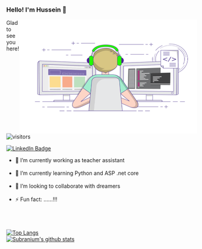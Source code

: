 ### Hello! I'm Hussein 🙌
<img align="right" alt="GIF" src="https://github.com/Maithreyan11/Maithreyan11/blob/main/coding-freak.gif?raw=true" width="468.75" height="300" />


 Glad to see you here! <br> <br> ![visitors](https://visitor-badge.glitch.me/badge?page_id=page.id)&nbsp;
<!--  &nbsp;[![Twitter Badge](https://img.shields.io/badge/Twitter-Profile-informational?style=flat&logo=twitter&logoColor=white&color=1CA2F1)](https://twitter.com/maithreyan_s)&nbsp; -->
[![LinkedIn Badge](https://img.shields.io/badge/LinkedIn-Profile-informational?style=flat&logo=linkedin&logoColor=white&color=0D76A8)](https://www.linkedin.com/in/hussein-almohamd/)

- 🔭 I’m currently working as teacher assistant<br><br>
- 🌱 I’m currently learning Python and ASP .net core <br><br>
- 👯 I’m looking to collaborate with dreamers <br><br>
- ⚡ Fun fact: ......!!!<br><br><br><br>

<!---
Hussein66253/Hussein66253 is a ✨ special ✨ repository because its `README.md` (this file) appears on your GitHub profile.
You can click the Preview link to take a look at your changes.
--->
[![Top Langs](https://github-readme-stats.vercel.app/api/top-langs/?username=Hussien-LTS&layout=compact&show_icons=true&theme=merko)](https://github.com/anuraghazra/github-readme-stats)
<br/>
[![Subranium's github stats](https://github-readme-stats.vercel.app/api?username=Hussien-LTS&show_icons=true&theme=merko&include_all_commits=true&hide=issues&layout=compact)](https://github.com/anuraghazra/github-readme-stats)



